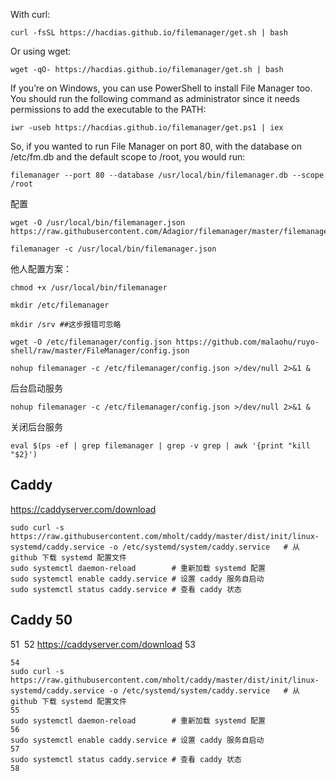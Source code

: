
With curl:
```
curl -fsSL https://hacdias.github.io/filemanager/get.sh | bash
```
Or using wget:
```
wget -qO- https://hacdias.github.io/filemanager/get.sh | bash
```
If you’re on Windows, you can use PowerShell to install File Manager too. You should run the following command as administrator since it needs permissions to add the executable to the PATH:
```
iwr -useb https://hacdias.github.io/filemanager/get.ps1 | iex

```
So, if you wanted to run File Manager on port 80, with the database on /etc/fm.db and the default scope to /root, you would run:
```
filemanager --port 80 --database /usr/local/bin/filemanager.db --scope /root
```
配置
```
wget -O /usr/local/bin/filemanager.json https://raw.githubusercontent.com/Adagior/filemanager/master/filemanager.json

filemanager -c /usr/local/bin/filemanager.json
```


他人配置方案：
```
chmod +x /usr/local/bin/filemanager

mkdir /etc/filemanager

mkdir /srv ##这步报错可忽略

wget -O /etc/filemanager/config.json https://github.com/malaohu/ruyo-shell/raw/master/FileManager/config.json

nohup filemanager -c /etc/filemanager/config.json >/dev/null 2>&1 &
```

后台启动服务
```
nohup filemanager -c /etc/filemanager/config.json >/dev/null 2>&1 &
```

关闭后台服务
```
eval $(ps -ef | grep filemanager | grep -v grep | awk '{print "kill "$2}')
```
Caddy
------

https://caddyserver.com/download
```
sudo curl -s https://raw.githubusercontent.com/mholt/caddy/master/dist/init/linux-systemd/caddy.service -o /etc/systemd/system/caddy.service   # 从 github 下载 systemd 配置文件
sudo systemctl daemon-reload        # 重新加载 systemd 配置
sudo systemctl enable caddy.service # 设置 caddy 服务自启动
sudo systemctl status caddy.service # 查看 caddy 状态
```
Caddy
50
------
51
​
52
https://caddyserver.com/download
53
```
54
sudo curl -s https://raw.githubusercontent.com/mholt/caddy/master/dist/init/linux-systemd/caddy.service -o /etc/systemd/system/caddy.service   # 从 github 下载 systemd 配置文件
55
sudo systemctl daemon-reload        # 重新加载 systemd 配置
56
sudo systemctl enable caddy.service # 设置 caddy 服务自启动
57
sudo systemctl status caddy.service # 查看 caddy 状态
58
```
